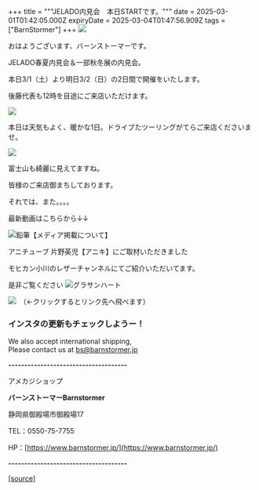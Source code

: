 +++
title = """JELADO内見会　本日STARTです。"""
date = 2025-03-01T01:42:05.000Z
expiryDate = 2025-03-04T01:47:56.909Z
tags = ["BarnStormer"]
+++
[![](https://stat.ameba.jp/user_images/20231023/16/barnstormer-go/b2/03/p/o0420015015354743273.png)](https://ameblo.jp/barnstormer-go/entry-12825670498.html)

おはようございます、バーンストーマーです。

JELADO春夏内見会＆一部秋冬展の内見会。

本日3/1（土）より明日3/2（日）の2日間で開催をいたします。

後藤代表も12時を目途にご来店いただけます。

[![](https://stat.ameba.jp/user_images/20250301/10/barnstormer-go/4a/1a/p/o0410017015549558770.png)](https://stat.ameba.jp/user_images/20250301/10/barnstormer-go/4a/1a/p/o0410017015549558770.png)

本日は天気もよく、暖かな1日。ドライブたツーリングがてらご来店くださいませ。

[![](https://stat.ameba.jp/user_images/20250301/10/barnstormer-go/58/af/j/o0466070015549557634.jpg)](https://stat.ameba.jp/user_images/20250301/10/barnstormer-go/58/af/j/o0466070015549557634.jpg)

富士山も綺麗に見えてますね。

皆様のご来店御まちしております。

それでは、また。。。。

最新動画はこちらから↓↓

![鉛筆](https://stat100.ameba.jp/blog/ucs/img/char/char3/519.png)【メディア掲載について】

アニチューブ 片野英児【アニキ】にご取材いただきました

モヒカン小川のレザーチャンネルにてご紹介いただいてます。

是非ご覧ください ![グラサンハート](https://stat100.ameba.jp/blog/ucs/img/char/char3/148.png)

[![](https://stat.ameba.jp/user_images/20230412/16/barnstormer-go/6a/23/p/o0108010815269242493.png)](https://www.instagram.com/barnstormer_daily/)　（←クリックするとリンク先へ飛べます）

### インスタの更新もチェックしようー！

We also accept international shipping,  
Please contact us at bs@barnstormer.jp

**\-------------------------------------**

アメカジショップ

**バーンストーマーBarnstormer**

静岡県御殿場市御殿場17

TEL：0550-75-7755

HP：[https://www.barnstormer.jp/](https://www.barnstormer.jp/)

**\-------------------------------------**

[[source]](https://ameblo.jp/barnstormer-go/entry-12888239191.html)
